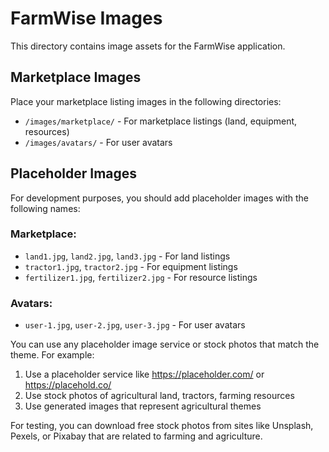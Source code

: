 # FarmWise Images

This directory contains image assets for the FarmWise application.

## Marketplace Images

Place your marketplace listing images in the following directories:

- `/images/marketplace/` - For marketplace listings (land, equipment, resources)
- `/images/avatars/` - For user avatars

## Placeholder Images

For development purposes, you should add placeholder images with the following names:

### Marketplace:
- `land1.jpg`, `land2.jpg`, `land3.jpg` - For land listings
- `tractor1.jpg`, `tractor2.jpg` - For equipment listings
- `fertilizer1.jpg`, `fertilizer2.jpg` - For resource listings

### Avatars:
- `user-1.jpg`, `user-2.jpg`, `user-3.jpg` - For user avatars

You can use any placeholder image service or stock photos that match the theme. For example:

1. Use a placeholder service like https://placeholder.com/ or https://placehold.co/
2. Use stock photos of agricultural land, tractors, farming resources
3. Use generated images that represent agricultural themes

For testing, you can download free stock photos from sites like Unsplash, Pexels, or Pixabay that are related to farming and agriculture. 